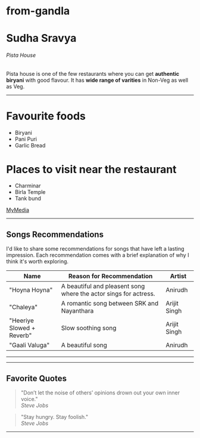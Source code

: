 # from-gandla
 
# Sudha Sravya
###### Pista House

Pista house is one of the few restaurants where you can get **authentic biryani** with good flavour. It has **wide range of varities** in Non-Veg as well as Veg.

---

# Favourite foods
* Biryani
* Pani Puri
* Garlic Bread

# Places to visit near the restaurant
* Charminar
* Birla Temple
* Tank bund

[MyMedia](MyMedia.md)

---

## Songs Recommendations

I'd like to share some recommendations for songs that have left a lasting impression. Each recommendation comes with a brief explanation of why I think it's worth exploring.

| Name| Reason for Recommendation | Artist |
|-----------------------|-----------------------------------------------------------|----------------------|
| "Hoyna Hoyna"| A beautiful and pleasent song where the actor sings for actress.| Anirudh|
| "Chaleya"| A romantic song between SRK and Nayanthara| Arijit Singh|
| "Heeriye Slowed + Reverb"| Slow soothing song | Arijit Singh|
| "Gaali Valuga" | A beautiful song | Anirudh |

---

---

## Favorite Quotes


> "Don’t let the noise of others’ opinions drown out your own inner voice."  
> *Steve Jobs*

> "Stay hungry. Stay foolish."  
> *Steve Jobs*

---
